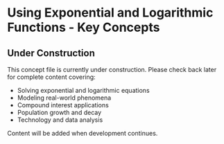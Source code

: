 # Using Exponential and Logarithmic Functions - Key Concepts

## Under Construction

This concept file is currently under construction. Please check back later for complete content covering:

- Solving exponential and logarithmic equations
- Modeling real-world phenomena
- Compound interest applications
- Population growth and decay
- Technology and data analysis

Content will be added when development continues.